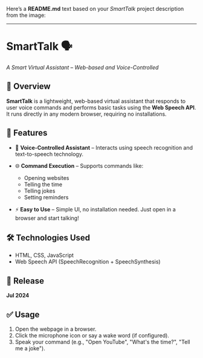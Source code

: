 Here’s a **README.md** text based on your *SmartTalk* project description from the image:

---

# SmartTalk 🗣️

*A Smart Virtual Assistant – Web-based and Voice-Controlled*

## 📌 Overview

**SmartTalk** is a lightweight, web-based virtual assistant that responds to user voice commands and performs basic tasks using the **Web Speech API**. It runs directly in any modern browser, requiring no installations.

## 🚀 Features

* 🎤 **Voice-Controlled Assistant** – Interacts using speech recognition and text-to-speech technology.
* 🌐 **Command Execution** – Supports commands like:

  * Opening websites
  * Telling the time
  * Telling jokes
  * Setting reminders
* ⚡ **Easy to Use** – Simple UI, no installation needed. Just open in a browser and start talking!

## 🛠️ Technologies Used

* HTML, CSS, JavaScript
* Web Speech API (SpeechRecognition + SpeechSynthesis)

## 📅 Release

**Jul 2024**

## ✅ Usage

1. Open the webpage in a browser.
2. Click the microphone icon or say a wake word (if configured).
3. Speak your command (e.g., "Open YouTube", "What's the time?", "Tell me a joke").



